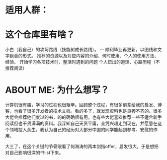 # 适用人群：


# 这个仓库里有啥？
小白（我自己）的坎坷路线（技能树成长路线）。 -- 顺利毕业再更新，以图线和文字组合的形式。
推荐的资源以及对应内容的介绍、何时使用、个人的使用方法、经验。
开始学习各项技术时、整活时遇到的问题
个人悟出的道理、心路历程（不推荐阅读）
# ABOUT ME: 为什么想写？

计算机很有趣，学习的过程也很艰辛。回顾整个过程，有很多前辈给我的启发、博客，也看了很多开发者的技术文档。看的多了，就发现资料也是良莠不齐的。很多大佬会推荐他们度过的书，的的确确很有用。也有些大佬喜欢推荐一些不适合新手阅读但也干货满满的资料。我深知自己天资平庸，全凭兴趣走到现在，并愿意在这个领域投入余生。我认为自己的经历对大部分中国的同学能起到参考、安慰的作用。

大三了，在这个关键的节骨眼看了何海涛的两本剑指offer，启发很大。于是想把对自己影响很深的书list下来。